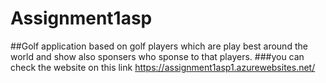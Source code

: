 # Assignment1asp
##Golf application based on golf players which are play best around the world and show also sponsers who sponse to that players.
###you can check the website on this link   https://assignment1asp1.azurewebsites.net/

